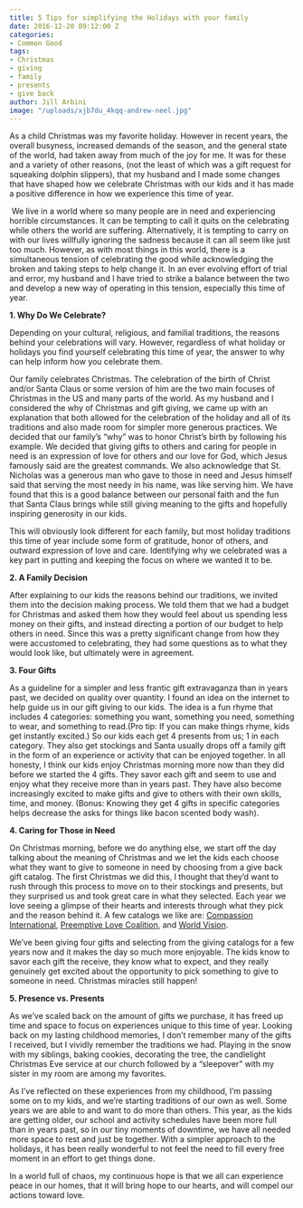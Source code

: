 ```yaml
---
title: 5 Tips for simplifying the Holidays with your family
date: 2016-12-20 09:12:00 Z
categories:
- Common Good
tags:
- Christmas
- giving
- family
- presents
- give back
author: Jill Arbini
image: "/uploads/xjb7du_4kqq-andrew-neel.jpg"
---
```



As a child Christmas was my favorite holiday. However in recent years, the overall busyness, increased demands of the season, and the general state of the world, had taken away from much of the joy for me. It was for these and a variety of other reasons, (not the least of which was a gift request for squeaking dolphin slippers), that my husband and I made some changes that have shaped how we celebrate Christmas with our kids and it has made a positive difference in how we experience this time of year. 

<!-- more -->

 We live in a world where so many people are in need and experiencing horrible circumstances. It can be tempting to call it quits on the celebrating while others the world are suffering. Alternatively, it is tempting to carry on with our lives willfully ignoring the sadness because it can all seem like just too much. However, as with most things in this world, there is a simultaneous tension of celebrating the good while acknowledging the broken and taking steps to help change it. In an ever evolving effort of trial and error, my husband and I have tried to strike a balance between the two and develop a new way of operating in this tension, especially this time of year.

**1. Why Do We Celebrate?**

Depending on your cultural, religious, and familial traditions, the reasons behind your celebrations will vary. However, regardless of what holiday or holidays you find yourself celebrating this time of year, the answer to why can help inform how you celebrate them.

Our family celebrates Christmas. The celebration of the birth of Christ and/or Santa Claus or some version of him are the two main focuses of Christmas in the US and many parts of the world.  As my husband and I considered the why of Christmas and gift giving, we came up with an explanation that both allowed for the celebration of the holiday and all of its traditions and also made room for simpler more generous practices. We decided that our family’s “why” was to honor Christ’s birth by following his example. We decided that giving gifts to others and caring for people in need is an expression of love for others and our love for God, which Jesus famously said are the greatest commands. We also acknowledge that St. Nicholas was a generous man who gave to those in need and Jesus himself said that serving the most needy in his name, was like serving him. We have found that this is a good balance between our personal faith and the fun that Santa Claus brings while still giving meaning to the gifts and hopefully inspiring generosity in our kids. 

This will obviously look different for each family, but most holiday traditions this time of year include some form of gratitude, honor of others, and outward expression of love and care. Identifying why we celebrated was a key part in putting and keeping the focus on where we wanted it to be. 

**2. A Family Decision** 

After explaining to our kids the reasons behind our traditions, we invited them into the decision making process. We told them that we had a budget for Christmas and asked them how they would feel about us spending less money on their gifts, and instead directing a portion of our budget to help others in need. Since this was a pretty significant change from how they were accustomed to celebrating, they had some questions as to what they would look like, but ultimately were in agreement. 

**3. Four Gifts**

As a guideline for a simpler and less frantic gift extravaganza than in years past, we decided on quality over quantity. I found an idea on the internet to help guide us in our gift giving to our kids.  The idea is a fun rhyme that includes 4 categories: something you want, something you need, something to wear, and something to read.(Pro tip: If you can make things rhyme, kids get instantly excited.) So our kids each get 4 presents from us; 1 in each category. They also get stockings and Santa usually drops off a family gift in the form of an experience or activity that can be enjoyed together. In all honesty, I think our kids enjoy Christmas morning more now than they did before we started the 4 gifts. They savor each gift and seem to use and enjoy what they receive more than in years past. They have also become increasingly excited to make gifts and give to others with their own skills, time, and money. (Bonus: Knowing they get 4 gifts in specific categories helps decrease the asks for things like bacon scented body wash). 

**4. Caring for Those in Need**

On Christmas morning, before we do anything else, we start off the day talking about the meaning of Christmas and we let the kids each choose what they want to give to someone in need by choosing from a give back gift catalog. The first Christmas we did this, I thought that they’d want to rush through this process to move on to their stockings and presents, but they surprised us and took great care in what they selected. Each year we love seeing a glimpse of their hearts and interests through what they pick and the reason behind it. A few catalogs we like are:  [Compassion International](https://www.compassion.com/charitable-gift-catalog.htm), [Preemptive Love Coalition](https://preemptivelove.nationbuilder.com/ann), and [World Vision](http://donate.worldvision.org/ways-to-give/gift-catalog).

We’ve been giving four gifts and selecting from the giving catalogs for a few years now and it makes the day so much more enjoyable. The kids know to savor each gift the receive, they know what to expect, and they really genuinely get excited about the opportunity to pick something to give to someone in need. Christmas miracles still happen!

**5. Presence vs. Presents**

As we’ve scaled back on the amount of gifts we purchase, it has freed up time and space to focus on experiences unique to this time of year. Looking back on my lasting childhood memories, I don’t remember many of the gifts I received, but I vividly remember the traditions we had. Playing in the snow with my siblings, baking cookies, decorating the tree, the candlelight Christmas Eve service at our church followed by a “sleepover” with my sister in my room are among my favorites. 

As I’ve reflected on these experiences from my childhood, I’m passing some on to my kids, and we’re starting traditions of our own as well. Some years we are able to and want to do more than others. This year, as the kids are getting older, our school and activity schedules have been more full than in years past, so in our tiny moments of downtime, we have all needed more space to rest and just be together. With a simpler approach to the holidays, it has been really wonderful to not feel the need to fill every free moment in an effort to get things done. 

In a world full of chaos, my continuous hope is that we all can experience peace in our homes, that it will bring hope to our hearts, and will compel our actions toward love. 